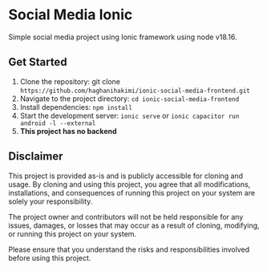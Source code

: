 # Social Media Ionic
Simple social media project using Ionic framework using node v18.16.

## Get Started
<ol>
<li>Clone the repository: git clone <code>https://github.com/haghanihakimi/ionic-social-media-frontend.git</code></li>
<li>Navigate to the project directory: <code>cd ionic-social-media-frontend</code></li>
<li>Install dependencies: <code>npm install</code></li>
<li>Start the development server: <code>ionic serve</code> or <code>ionic capacitor run android -l --external</code></li>
<li><strong>This project has no backend</strong></li>
</ol>

## Disclaimer
<p>
This project is provided as-is and is publicly accessible for cloning and usage. By cloning and using this project, you agree that all modifications, installations, and consequences of running this project on your system are solely your responsibility.

The project owner and contributors will not be held responsible for any issues, damages, or losses that may occur as a result of cloning, modifying, or running this project on your system.

Please ensure that you understand the risks and responsibilities involved before using this project.
</p>